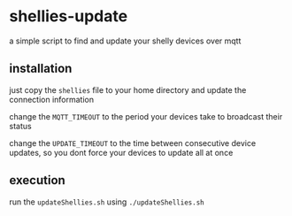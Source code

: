 # shellies-update

a simple script to find and update your shelly devices over mqtt

## installation

just copy the `shellies` file to your home directory and update the connection information

change the `MQTT_TIMEOUT` to the period your devices take to broadcast their status

change the `UPDATE_TIMEOUT` to the time between consecutive device updates, so you dont force your devices to update all at once

## execution

run the `updateShellies.sh` using `./updateShellies.sh`
